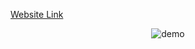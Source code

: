 [Website Link](https://kayedmankal.github.io/bresenham-grid-test)

<div align="center">
  <img src="assets/demo.gif" alt="demo" />
</div>

